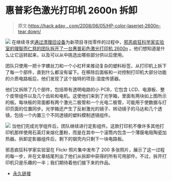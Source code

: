 # 惠普彩色激光打印机 2600n 拆卸

> 原文:[https://hack aday . com/2008/06/05/HP-color-laserjet-2600n-tear down/](https://hackaday.com/2008/06/05/hp-color-laserjet-2600n-teardown/)

![](../Images/567d9dc1acfdcbed5c49a8f84f3fb5af.png)
在继续寻求[通过](http://www.hackaday.com/2007/11/16/how-to-where-to-find-parts-for-your-projects/)[清理旧设备](http://www.hackaday.com/2008/05/16/how-to-scavenge-a-mouse-for-parts/)为新项目寻找零件的过程中，[邪恶疯狂科学家实验室的理智而仁慈的团队拆开了一台惠普彩色激光打印机 2600n](http://www.evilmadscientist.com/article.php/laserjet) 。他们想知道是什么让它运转起来，以及可以从中挑选出哪些部分供以后使用。

团队只使用一把十字螺丝刀和一个小杠杆来推动复杂的塑料标签，从打印机上拆下了每一个部件，直到什么都没有留下。在移除后面板和一对控制打印机大部分功能的介质电路板后，他们发现了这个独特的项目:湿度传感器。

他们又拆除了几个部件，包括带有透明电路的小 PCB，它包含 LCD、电源板、整个皮带组件以及几个齿轮和电机。这使他们来到了光学箱，里面有两块如上图所示的板。每块板的背面都有两个激光二极管和一个光电二极管，可能用于使数据与打印页面的位置同步。光学箱还产生了反射激光的镜子、转动镜子的马达和几个透镜，包括一个内置三个不同透镜的塑料模制透镜组件。

![](../Images/b9feed277bdf3c7b19ecdb217a78f628.png)
当他们完成光学组件后，团队继续进行定影组件。这款打印机不像许多其他打印机那样使用石英灯来熔化墨粉，而是在其中一个滚筒内包含一个薄膜电阻陶瓷加热器。拆卸定影器组件后，剩下的钢壳内只剩下一块电路板。

邪恶疯狂科学家实验室在 Flickr 照片集中发布了 200 多张照片，展示了这一过程的每一步，并在文章结尾列出了他们从拆卸中获得的所有可用部件。不过，拆开打印机只是乐趣的一半；我们期待着他们接下来的作品。

*   [永久链接](http://www.evilmadscientist.com/article.php/laserjet)